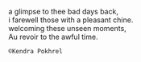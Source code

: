 
a glimpse to thee bad days back,  
i farewell those with a pleasant chine.  
welcoming these unseen moments,  
Au revoir to the awful time.  

`©Kendra Pokhrel`
